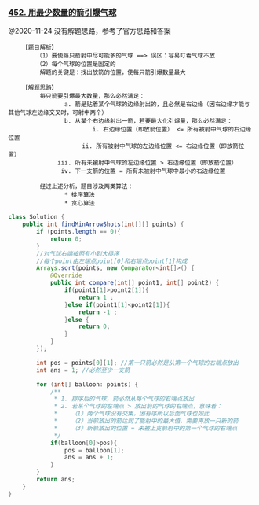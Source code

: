 ### [452. 用最少数量的箭引爆气球](https://leetcode-cn.com/problems/minimum-number-of-arrows-to-burst-balloons/)

@2020-11-24    没有解题思路，参考了官方思路和答案

		【题目解析】
			（1）要使每只箭射中尽可能多的气球 ==> 误区：容易盯着气球不放
			（2）每个气球的位置是固定的
			 解题的关键是：找出放箭的位置，使每只箭引爆数量最大
		
		【解题思路】
		     每只箭要引爆最大数量，那么必然满足：
		  			a. 箭是贴着某个气球的边缘射出的，且必然是右边缘（因右边缘才能与其他气球左边缘交叉时，可射中两个）
		  			b. 从某个右边缘射出一箭，若要最大化引爆量，那么必然满足：
		  					i. 右边缘位置（即放箭位置） <= 所有被射中气球的右边缘位置
		  				 ii. 所有被射中气球的左边缘位置 <= 右边缘位置（即放箭位置）
		          iii. 所有未被射中气球的左边缘位置 > 右边缘位置（即放箭位置）
		           iv. 下一支箭的位置 = 所有未被射中气球中最小的右边缘位置
		     
		     经过上述分析，题目涉及两类算法：
		     		* 排序算法
		     		* 贪心算法

```java
class Solution {
    public int findMinArrowShots(int[][] points) {
        if (points.length == 0){
            return 0;
        }
        //对气球右端按照有小到大排序
        //每个point由左端点point[0]和右端点point[1]构成
        Arrays.sort(points, new Comparator<int[]>() {
            @Override
            public int compare(int[] point1, int[] point2) {
                if(point1[1]>point2[1]){
                    return 1 ;
                }else if(point1[1]<point2[1]){
                    return -1 ;
                }else {
                    return 0;
                }
            }
        });

        int pos = points[0][1]; //第一只箭必然是从第一个气球的右端点放出
        int ans = 1; //必然至少一支箭

        for (int[] balloon: points) {
            /**
             * 1. 排序后的气球，箭必然从每个气球的右端点放出
             * 2. 若某个气球的左端点 > 放出箭的气球的右端点，意味着：
             *    （1）两个气球没有交集，因有序所以后面气球也如此
             *    （2）当前放出的箭达到了能射中的最大值，需要再放一只新的箭
             *    （3）新箭放出的位置 = 未被上支箭射中的第一个气球的右端点
             */
            if(balloon[0]>pos){
                pos = balloon[1];
                ans = ans + 1;
            }
        }
        return ans;
    }
}
```

